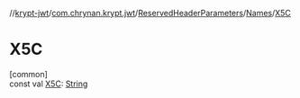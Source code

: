//[krypt-jwt](../../../../index.md)/[com.chrynan.krypt.jwt](../../index.md)/[ReservedHeaderParameters](../index.md)/[Names](index.md)/[X5C](-x5-c.md)

# X5C

[common]\
const val [X5C](-x5-c.md): [String](https://kotlinlang.org/api/latest/jvm/stdlib/kotlin/-string/index.html)
